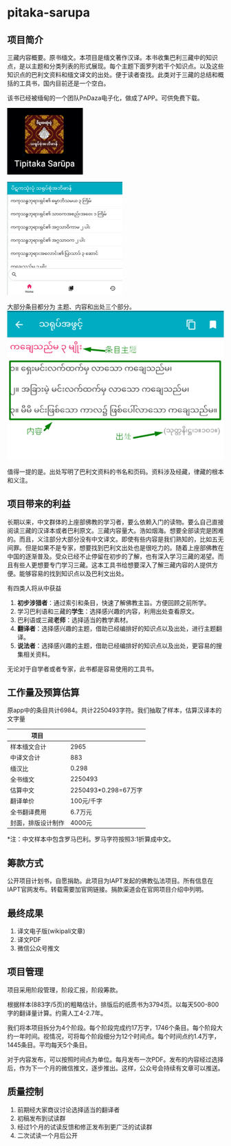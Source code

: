 # pitaka-sarupa

## 项目简介
三藏内容概要。原书缅文。本项目是缅文著作汉译。本书收集巴利三藏中的知识点，是以主题和分类列表的形式展现。每个主题下面罗列若干个知识点。以及这些知识点的巴利文资料和缅文译文的出处。便于读者查找。此类对于三藏的总结和概括的工具书，国内目前还是一个空白。

该书已经被缅甸的一个团队PnDaza电子化，做成了APP。可供免费下载。

![app](/assets/images/app.png)

![app](/assets/images/app2.png)

大部分条目都分为 主题、内容和出处三个部分。
![app](/assets/images/app3.png)

值得一提的是。出处写明了巴利文资料的书名和页码。资料涉及经藏，律藏的根本和义注。

## 项目带来的利益
长期以来，中文群体的上座部佛教的学习者，要么依赖入门的读物。要么自己直接阅读三藏的汉译本或者巴利原文。三藏内容量大。浩如烟海。想要全部读完是困难的。而且，义注部分大部分没有中文译文。即使有些内容是我们熟知的，比如五无间罪。但是如果不是专家，想要找到巴利文出处也是很吃力的。随着上座部佛教在中国的逐渐普及。受众已经不止停留在初步的了解，也有深入学习三藏的渴望。而且有些人更想要专门学习三藏。这本工具书给想要深入了解三藏内容的人提供方便。能够容易的找到知识点以及巴利文出处。

有四类人将从中获益

1. **初步涉猎者**：通过索引和条目，快速了解佛教主旨。方便回顾之前所学。
2. 学习巴利语和三藏的**学生**：选择感兴趣的内容，利用出处查看原文。
3. 巴利语或三藏**老师**：选择适当的教学素材。
4. **翻译者**：选择感兴趣的主题，借助已经编排好的知识点以及出处，进行主题翻译。
5. **说法者**：选择感兴趣的主题，借助已经编排好的知识点以及出处，更容易的搜集相关资料。

无论对于自学者或者专家，此书都是容易使用的工具书。



## 工作量及预算估算

原app中的条目共计6984。共计2250493字符。我们抽取了样本，估算汉译本的文字量 

|项目| |
|-|-|
|样本缅文合计|2965|
|中译文合计|883|
|缅汉比|0.298 |
|全书缅文|2250493|
|估算中文|2250493*0.298=67万字|
|翻译单价|100元/千字|
|全书翻译费用|6.7万元|
|封面，排版设计制作|4000元|

*注：中文样本中包含罗马巴利。罗马字符按照3:1折算成中文。

## 筹款方式

公开项目计划书，自愿捐助。此项目为IAPT发起的佛教弘法项目。所有信息在IAPT官网发布。转载需要加官网链接。捐款渠道会在官网项目介绍中列明。

## 最终成果

1. 译文电子版(wikipali文章)
2. 译文PDF
3. 微信公众号推文


## 项目管理

项目采用阶段管理，阶段汇报，阶段筹款。

根据样本(883字/5页)的粗略估计。排版后的纸质书为3794页。以每天500-800字的翻译量计算。约需人工4-2.7年。

我们将本项目拆分为4个阶段。每个阶段完成约17万字，1746个条目。每个阶段大约一年时间。视情况，可将每个阶段细分为12个时间点。每个时间点约1.4万字，1445条目。平均每天5个条目。

对于内容发布，可以按照时间点为单位。每月发布一次PDF。发布的内容经过选择后，作为下一个月的微信推文，逐步推出。这样，公众号会持续有文章可以推送。

## 质量控制

1. 前期经大家商议讨论选择适当的翻译者
2. 初稿发布到试读群
3. 经过1个月的试读反馈和修正发布到更广泛的试读群
4. 二次试读一个月后公开